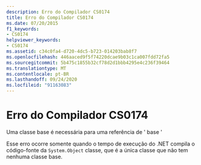 ```yaml
---
description: Erro do Compilador CS0174
title: Erro do Compilador CS0174
ms.date: 07/20/2015
f1_keywords:
- CS0174
helpviewer_keywords:
- CS0174
ms.assetid: c34c0fa4-d720-4dc5-b723-014203bab8f7
ms.openlocfilehash: 446aaced9f5f74220dcae9b03c1ca007fdd72fa5
ms.sourcegitcommit: 5b475c1855b32cf78d2d1bbb4295e4c236f39464
ms.translationtype: MT
ms.contentlocale: pt-BR
ms.lasthandoff: 09/24/2020
ms.locfileid: "91163083"
---
```

# <a name="compiler-error-cs0174"></a>Erro do Compilador CS0174

Uma classe base é necessária para uma referência de ' base '  
  
 Esse erro ocorre somente quando o tempo de execução do .NET compila o código-fonte da `System.Object` classe, que é a única classe que não tem nenhuma classe base.
